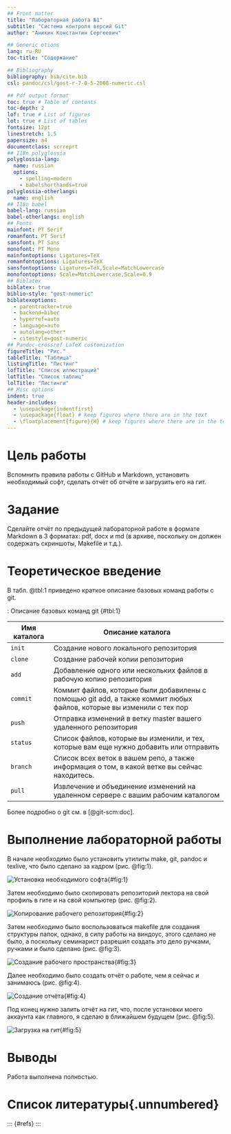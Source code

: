 ```yaml
---
## Front matter
title: "Лабораторная работа №1"
subtitle: "Система контроля версий Git"
author: "Аникин Константин Сергеевич"

## Generic otions
lang: ru-RU
toc-title: "Содержание"

## Bibliography
bibliography: bib/cite.bib
csl: pandoc/csl/gost-r-7-0-5-2008-numeric.csl

## Pdf output format
toc: true # Table of contents
toc-depth: 2
lof: true # List of figures
lot: true # List of tables
fontsize: 12pt
linestretch: 1.5
papersize: a4
documentclass: scrreprt
## I18n polyglossia
polyglossia-lang:
  name: russian
  options:
	- spelling=modern
	- babelshorthands=true
polyglossia-otherlangs:
  name: english
## I18n babel
babel-lang: russian
babel-otherlangs: english
## Fonts
mainfont: PT Serif
romanfont: PT Serif
sansfont: PT Sans
monofont: PT Mono
mainfontoptions: Ligatures=TeX
romanfontoptions: Ligatures=TeX
sansfontoptions: Ligatures=TeX,Scale=MatchLowercase
monofontoptions: Scale=MatchLowercase,Scale=0.9
## Biblatex
biblatex: true
biblio-style: "gost-numeric"
biblatexoptions:
  - parentracker=true
  - backend=biber
  - hyperref=auto
  - language=auto
  - autolang=other*
  - citestyle=gost-numeric
## Pandoc-crossref LaTeX customization
figureTitle: "Рис."
tableTitle: "Таблица"
listingTitle: "Листинг"
lofTitle: "Список иллюстраций"
lotTitle: "Список таблиц"
lolTitle: "Листинги"
## Misc options
indent: true
header-includes:
  - \usepackage{indentfirst}
  - \usepackage{float} # keep figures where there are in the text
  - \floatplacement{figure}{H} # keep figures where there are in the text
---
```


# Цель работы

Вспомнить правила работы с GitHub и Markdown, установить необходимый софт, сделать отчёт об отчёте и загрузить его на гит.

# Задание

Сделайте отчёт по предыдущей лабораторной работе в формате Markdown в 3 форматах: pdf, docx и md (в архиве, поскольку он должен содержать скриншоты, Makefile и т.д.).

# Теоретическое введение

В табл. @tbl:1 приведено краткое описание базовых команд работы с git.

: Описание базовых команд git {#tbl:1}

| Имя каталога | Описание каталога                                                                                                          |
|--------------|----------------------------------------------------------------------------------------------------------------------------|
| `init`          |Создание нового локального репозитория                                                                               |
| `clone `      |Создание рабочей копии репозитория     |
| `add`       |Добавление одного или нескольких файлов в рабочую копию репозитория                                           |
| `commit`      |Коммит файлов, которые были добавилены с помощью git add, а также коммит любых файлов, которые вы изменили с тех пор  |
| `push`     |Отправка изменений в ветку master вашего удаленного репозитория                                                                                   |
| `status`      |Список файлов, которые вы изменили, и тех, которые вам еще нужно добавить или отправить                                                                                 |
| `branch`       |Список всех веток в вашем репо, а также информация о том, в какой ветке вы сейчас находитесь.                                                                                                             |
| `pull`       |Извлечение и объединение изменений на удаленном сервере с вашим рабочим каталогом                                                                                 |

Более подробно о git см. в [@git-scm:doc].

# Выполнение лабораторной работы

В начале необходимо было установить утилиты make, git, pandoc и texlive, что было сделано за кадром (рис. @fig:1).

![Установка необходимого софта](image/1.png){#fig:1}

Затем необходимо было скопировать репозиторий лектора на свой профиль в гите и на свой компьютер (рис. @fig:2).

![Копирование рабочего репозитория](image/2.png){#fig:2} 

Затем необходимо было воспользоваться makefile для создания структуры папок, однако, в силу работы на виндоус, этого сделано не было, а поскольку семинарист разрешил создать это дело ручками, ручками и было сделано (рис. @fig:3).

![Создание рабочего пространства](image/3.png){#fig:3}

Далее необходимо было создать отчёт о работе, чем я сейчас и занимаюсь (рис. @fig:4).

![Создание отчёта](image/4.png){#fig:4}

Под конец нужно залить отчёт на гит, что, после установки моего аккаунта как главного, я сделаю в ближайшем будущем (рис. @fig:5).

![Загрузка на гит](image/5.png){#fig:5}

# Выводы

Работа выполнена полностью.

# Список литературы{.unnumbered}

::: {#refs}
:::
